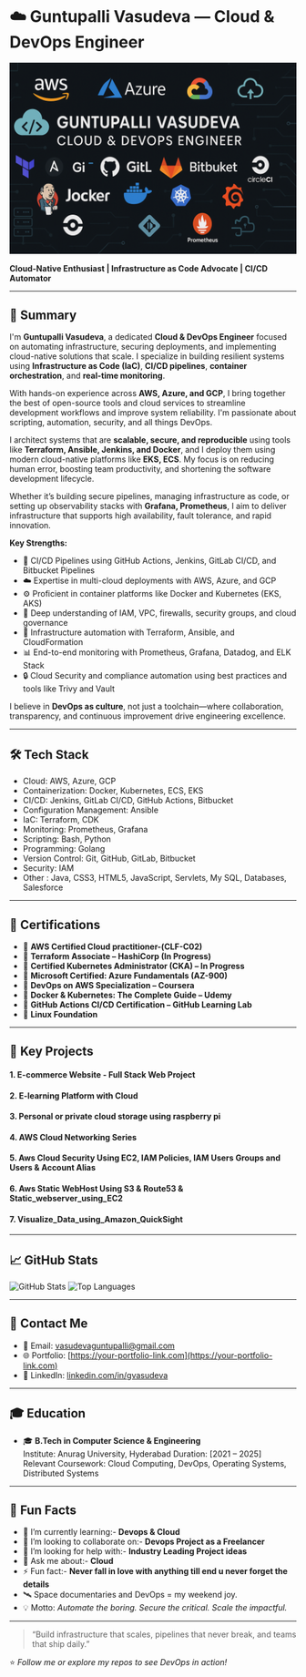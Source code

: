 # ☁️ Guntupalli Vasudeva — Cloud & DevOps Engineer

![Header](./assets/banner.png)

**Cloud-Native Enthusiast | Infrastructure as Code Advocate | CI/CD Automator**

---

## 🌟 Summary

I'm **Guntupalli Vasudeva**, a dedicated **Cloud & DevOps Engineer** focused on automating infrastructure, securing deployments, and implementing cloud-native solutions that scale. I specialize in building resilient systems using **Infrastructure as Code (IaC)**, **CI/CD pipelines**, **container orchestration**, and **real-time monitoring**.

With hands-on experience across **AWS, Azure, and GCP**, I bring together the best of open-source tools and cloud services to streamline development workflows and improve system reliability. I'm passionate about scripting, automation, security, and all things DevOps.

I architect systems that are **scalable, secure, and reproducible** using tools like **Terraform, Ansible, Jenkins, and Docker**, and I deploy them using modern cloud-native platforms like **EKS, ECS**. My focus is on reducing human error, boosting team productivity, and shortening the software development lifecycle.

Whether it’s building secure pipelines, managing infrastructure as code, or setting up observability stacks with **Grafana, Prometheus**, I aim to deliver infrastructure that supports high availability, fault tolerance, and rapid innovation.

**Key Strengths:**

- 🔁 CI/CD Pipelines using GitHub Actions, Jenkins, GitLab CI/CD, and Bitbucket Pipelines
- ☁️ Expertise in multi-cloud deployments with AWS, Azure, and GCP
- ⚙️ Proficient in container platforms like Docker and Kubernetes (EKS, AKS)
- 🔐 Deep understanding of IAM, VPC, firewalls, security groups, and cloud governance
- 📜 Infrastructure automation with Terraform, Ansible, and CloudFormation
- 📊 End-to-end monitoring with Prometheus, Grafana, Datadog, and ELK Stack
- 🔒 Cloud Security and compliance automation using best practices and tools like Trivy and Vault

I believe in **DevOps as culture**, not just a toolchain—where collaboration, transparency, and continuous improvement drive engineering excellence.

---

## 🛠️ Tech Stack

- Cloud: AWS, Azure, GCP
- Containerization: Docker, Kubernetes, ECS, EKS
- CI/CD: Jenkins, GitLab CI/CD, GitHub Actions, Bitbucket
- Configuration Management: Ansible
- IaC: Terraform, CDK
- Monitoring: Prometheus, Grafana  
- Scripting: Bash, Python
- Programming: Golang
- Version Control: Git, GitHub, GitLab, Bitbucket
- Security: IAM
- Other : Java, CSS3, HTML5, JavaScript, Servlets, My SQL, Databases, Salesforce

---

## 📜 Certifications

- 🏅 **AWS Certified Cloud practitioner-(CLF-C02)**
- 🏅 **Terraform Associate – HashiCorp (In Progress)**
- 🏅 **Certified Kubernetes Administrator (CKA) – In Progress**
- 🏅 **Microsoft Certified: Azure Fundamentals (AZ-900)**
- 🏅 **DevOps on AWS Specialization – Coursera**
- 🏅 **Docker & Kubernetes: The Complete Guide – Udemy**
- 🏅 **GitHub Actions CI/CD Certification – GitHub Learning Lab**
- 🏅 **Linux Foundation**

---


## 🚀 Key Projects

#### 1. E-commerce Website - Full Stack Web Project
#### 2. E-learning Platform with Cloud
#### 3. Personal or private cloud storage using raspberry pi
#### 4. AWS Cloud Networking Series
#### 5. Aws Cloud Security Using EC2, IAM Policies, IAM Users Groups and Users & Account Alias
#### 6. Aws Static WebHost Using S3 & Route53 & Static_webserver_using_EC2
#### 7. Visualize_Data_using_Amazon_QuickSight

<!--
### 🔐 [AWS Cloud Security Automation](https://github.com/<your-github-username>/aws-cloud-security)
- Automated IAM policies, groups, EC2 roles using Bash & Python
- Configured S3 with bucket policies and secure access control

### 🔁 [CI/CD Pipeline: Jenkins + GitHub Actions](https://github.com/<your-github-username>/ci-cd-pipeline)
- Automated deployments to EC2 using Docker & GitHub Actions
- Jenkins multibranch pipeline for testing & delivery

### ☸️ [Kubernetes on AWS EKS using Terraform](https://github.com/<your-github-username>/eks-deployment)
- Deployed full EKS cluster with Helm charts and HPA setup
- Terraform-managed networking and Kubernetes manifests

-->

---

## 📈 GitHub Stats

![GitHub Stats](https://github-readme-stats.vercel.app/api?username=guntupallivasudeva&show_icons=true&theme=tokyonight)
![Top Languages](https://github-readme-stats.vercel.app/api/top-langs/?username=guntupallivasudeva&layout=compact&theme=tokyonight)

---

## 💼 Contact Me

- 📧 Email: vasudevaguntupalli@gmail.com  
- 🌐 Portfolio: [https://your-portfolio-link.com](https://your-portfolio-link.com)  
- 💬 LinkedIn: [linkedin.com/in/gvasudeva](https://www.linkedin.com/in/gvasudeva)  

---

## 🎓 Education

- 🎓 **B.Tech in Computer Science & Engineering**  
  Institute: Anurag University, Hyderabad
  Duration: [2021 – 2025]  
  Relevant Coursework: Cloud Computing, DevOps, Operating Systems, Distributed Systems

---

## 🧠 Fun Facts

- 🌱 I’m currently learning:- **Devops & Cloud**
- 👯 I’m looking to collaborate on:- **Devops Project as a Freelancer**
- 🤔 I’m looking for help with:- **Industry Leading Project ideas**
- 💬 Ask me about:- **Cloud**
- ⚡ Fun fact:- **Never fall in love with anything till end u never forget the details**
- 🛰️ Space documentaries and DevOps = my weekend joy.
- 💡 Motto: *Automate the boring. Secure the critical. Scale the impactful.*

---

> “Build infrastructure that scales, pipelines that never break, and teams that ship daily.”

⭐️ *Follow me or explore my repos to see DevOps in action!*
